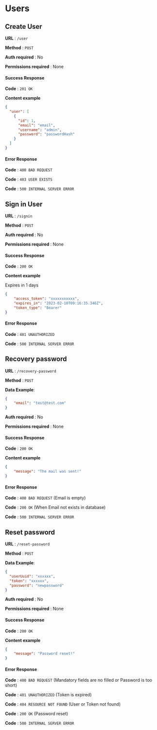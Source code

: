 # Users

## Create User

**URL** : `/user`

**Method** : `POST`

**Auth required** : No

**Permissions required** : None

#### Success Response

**Code** : `201 OK`

**Content example**

```json
{
  "user": [
    {
      "id": 1,
      "email": "email",
      "username": "admin",
      "password": "passwordHash"
    }
  ]
}
```

#### Error Response

**Code** : `400 BAD REQUEST`

**Code** : `403 USER EXISTS`

**Code** : `500 INTERNAL SERVER ERROR`

## Sign in User

**URL** : `/signin`

**Method** : `POST`

**Auth required** : No

**Permissions required** : None

#### Success Response

**Code** : `200 OK`

**Content example**

Expires in 1 days

```json
{
    "access_token": "xxxxxxxxxxx",
    "expires_in": "2023-02-10T09:16:35.346Z",
    "token_type": "Bearer"
}
```

#### Error Response

**Code** : `401 UNAUTHORIZED`

**Code** : `500 INTERNAL SERVER ERROR`


## Recovery password

**URL** : `/recovery-password`

**Method** : `POST`

**Data Example**:
```json
{
    "email": "test@test.com"
}
```

**Auth required** : No

**Permissions required** : None

#### Success Response

**Code** : `200 OK`

**Content example**

```json
{
    "message": "The mail was sent!"
}
```

#### Error Response

**Code** : `400 BAD REQUEST` (Email is empty)

**Code** : `200 OK` (When Email not exists in database)

**Code** : `500 INTERNAL SERVER ERROR`


## Reset password

**URL** : `/reset-password`

**Method** : `POST`

**Data Example**:
```json
{
  "userUuid": "xxxxxx",
  "token": "xxxxxx",
  "password": "newpassword"
}
```

**Auth required** : No

**Permissions required** : None

#### Success Response

**Code** : `200 OK`

**Content example**

```json
{
    "message": "Password reset!"
}
```

#### Error Response

**Code** : `400 BAD REQUEST` (Mandatory fields are no filled or Password is too short)

**Code** : `401 UNAUTHORIZED` (Token is expired)

**Code** : `404 RESOURCE NOT FOUND` (User or Token not found)

**Code** : `200 OK` (Password reset)

**Code** : `500 INTERNAL SERVER ERROR`